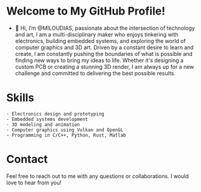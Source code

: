 
<!---
- 👀 I’m interested in ...
- 🌱 I’m currently learning ...
- 💞️ I’m looking to collaborate on ...
- 📫 How to reach me ...
--->

# Welcome to My GitHub Profile!
- 👋 Hi, I’m @MILOUDIAS, passionate about the intersection of technology and art, I am a multi-disciplinary maker who enjoys tinkering with electronics, building embedded systems, and exploring the world of computer graphics and 3D art. Driven by a constant desire to learn and create, I am constantly pushing the boundaries of what is possible and finding new ways to bring my ideas to life. Whether it's designing a custom PCB or creating a stunning 3D render, I am always up for a new challenge and committed to delivering the best possible results.

<!---
Projects

Take a look at some of my featured projects:

    Electronics Project X: A custom PCB design that incorporates cutting-edge electronics and innovative problem-solving.
    Embedded System Y: A microcontroller-based system that brings new functionality and automation to a previously manual process.
    Computer Graphics Z: A stunning 3D visualization created using the latest computer graphics techniques and software.
    3D Art A: An exploration of form and color through the creation of stunning 3D models and animations.
--->

# Skills

    - Electronics design and prototyping
    - Embedded systems development
    - 3D modeling and animation
    - Computer graphics using Vulkan and OpenGL
    - Programming in C/C++, Python, Rust, Matlab

# Contact

Feel free to reach out to me with any questions or collaborations. I would love to hear from you!

<!---
MILOUDIAS/MILOUDIAS is a ✨ special ✨ repository because its `README.md` (this file) appears on your GitHub profile.
You can click the Preview link to take a look at your changes.
--->
